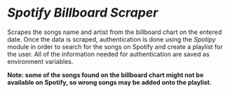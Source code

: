 # *Spotify Billboard Scraper*

Scrapes the songs name and artist from the billboard chart on the entered date. 
Once the data is scraped, authentication is done using the *Spotipy* module in order to search for the songs on Spotify
and create a playlist for the user. All of the information needed for authentication are saved as environment variables.

**Note: some of the songs found on the billboard chart might not be available on Spotify, so wrong songs may be added
onto the playlist.**

